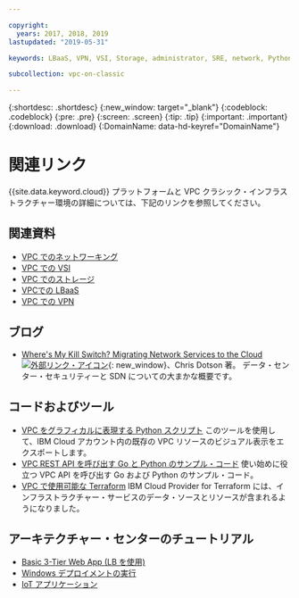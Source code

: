 ```yaml
---

copyright:
  years: 2017, 2018, 2019
lastupdated: "2019-05-31"

keywords: LBaaS, VPN, VSI, Storage, administrator, SRE, network, Python, SDK, API, Go, code, script, example, migrating, terraform

subcollection: vpc-on-classic

---
```


{:shortdesc: .shortdesc}
{:new_window: target="_blank"}
{:codeblock: .codeblock}
{:pre: .pre}
{:screen: .screen}
{:tip: .tip}
{:important: .important}
{:download: .download}
{:DomainName: data-hd-keyref="DomainName"}

# 関連リンク

{{site.data.keyword.cloud}} プラットフォームと VPC クラシック・インフラストラクチャー環境の詳細については、下記のリンクを参照してください。

## 関連資料

* [VPC でのネットワーキング](/docs/vpc-on-classic-network?topic=vpc-on-classic-network-getting-started)
* [VPC での VSI](/docs/vpc-on-classic-vsi?topic=vpc-on-classic-vsi-getting-started)
* [VPC でのストレージ](/docs/vpc-on-classic-block-storage?topic=vpc-on-classic-block-storage-block-storage-getting-started#block-storage-getting-started)
* [VPCでの LBaaS](/docs/vpc-on-classic-network?topic=vpc-on-classic-network---using-load-balancers-in-ibm-cloud-vpc#--using-load-balancers-in-ibm-cloud-vpc)
* [VPC での VPN](/docs/vpc-on-classic-network?topic=vpc-on-classic-network---using-vpn-with-your-vpc#--using-vpn-with-your-vpc)


## ブログ

*  [Where's My Kill Switch? Migrating Network Services to the Cloud ![外部リンク・アイコン](../../icons/launch-glyph.svg "外部リンク・アイコン")](https://www.ibm.com/w3-techblog/wcp/2018/09/migrating-network-services/){: new_window}、Chris Dotson 著。 データ・センター・セキュリティーと SDN についての大まかな概要です。

## コードおよびツール

* [VPC をグラフィカルに表現する Python スクリプト](https://github.com/l2fprod/vpc-diagram-exporter) このツールを使用して、IBM Cloud アカウント内の既存の VPC リソースのビジュアル表示をエクスポートします。
* [VPC REST API を呼び出す Go と Python のサンプル・コード](https://github.com/IBM-Cloud/vpc-api-samples) 使い始めに役立つ VPC API を呼び出す Go および Python のサンプル・コード。
* [VPC で使用可能な Terraform](https://ibm-cloud.github.io/tf-ibm-docs/index.html) IBM Cloud Provider for Terraform には、インフラストラクチャー・サービスのデータ・ソースとリソースが含まれるようになりました。

## アーキテクチャー・センターのチュートリアル

* [Basic 3-Tier Web App (LB を使用)](https://github.com/ibm-cloud-architecture/tutorial-vpc-3tier-networking)
* [Windows デプロイメントの実行](https://github.com/ibm-cloud-architecture/tutorial-vpc-windows_server)
* [IoT アプリケーション](https://github.com/ibm-cloud-architecture/tutorial-vpc-IoT_service)
